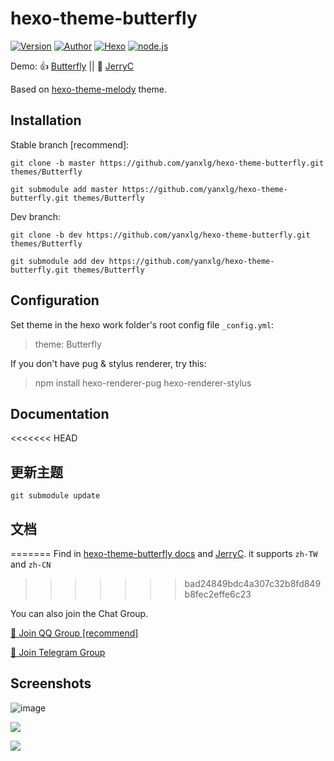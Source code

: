 # hexo-theme-butterfly

<a href="https://github.com/jerryc127/hexo-theme-butterfly/releases"><img alt="Version" src="https://img.shields.io/badge/release-2.3.5-blue"/></a>
<a href="https://jerryc.me"><img alt="Author" src="https://img.shields.io/badge/author-JerryC-blur"/></a>
<a href="https://hexo.io"><img alt="Hexo" src="https://img.shields.io/badge/hexo-4.0+-0e83c"/></a>
<a href="https://nodejs.org/"><img alt="node.js" src="https://img.shields.io/badge/node.js-8.0+-blur"/></a>

Demo:  👍 [Butterfly](https://demo.jerryc.me/)  ||   🤞 [JerryC](https://jerryc.me/)

Based on [hexo-theme-melody](https://github.com/Molunerfinn/hexo-theme-melody) theme.

## Installation

Stable branch [recommend]:

```
git clone -b master https://github.com/yanxlg/hexo-theme-butterfly.git themes/Butterfly
```
```
git submodule add master https://github.com/yanxlg/hexo-theme-butterfly.git themes/Butterfly
```

Dev branch:

```
git clone -b dev https://github.com/yanxlg/hexo-theme-butterfly.git themes/Butterfly
```
```
git submodule add dev https://github.com/yanxlg/hexo-theme-butterfly.git themes/Butterfly
```

## Configuration

 Set theme in the hexo work folder's root config file `_config.yml`: 

> theme: Butterfly

 If you don't have pug & stylus renderer, try this: 

> npm install hexo-renderer-pug hexo-renderer-stylus

## Documentation

<<<<<<< HEAD

## 更新主题
```
git submodule update
```

## 文档
=======
Find in [hexo-theme-butterfly docs](https://docs.jerryc.me) and [JerryC](https://jerryc.me/posts/21cfbf15). it supports `zh-TW` and `zh-CN`
>>>>>>> bad24849bdc4a307c32b8fd849b8fec2effe6c23

You can also join the Chat Group.

[  💬 Join QQ Group [recommend]](https://jq.qq.com/?_wv=1027&k=5KI3Jqb)

[  💬 Join Telegram Group](https://t.me/hexo_butterfly)



## Screenshots

![image](https://user-images.githubusercontent.com/16351105/58887365-1272f780-8718-11e9-9329-3292c6ba20d4.png)

![](https://user-images.githubusercontent.com/16351105/58887457-3cc4b500-8718-11e9-9417-2bdea603c92e.png)

![](https://user-images.githubusercontent.com/16351105/69338594-7d03f980-0c9e-11ea-8b64-7f165e6508e2.png)